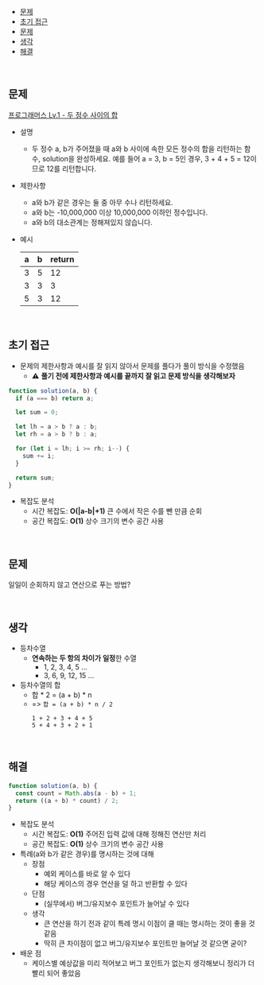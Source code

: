 - [문제](#문제)
- [초기 접근](#초기-접근)
- [문제](#문제-1)
- [생각](#생각)
- [해결](#해결)

<br>

## 문제

[프로그래머스 Lv.1 - 두 정수 사이의 합](https://school.programmers.co.kr/learn/courses/30/lessons/12912)

- 설명

  - 두 정수 a, b가 주어졌을 때 a와 b 사이에 속한 모든 정수의 합을 리턴하는 함수, solution을 완성하세요.
    예를 들어 a = 3, b = 5인 경우, 3 + 4 + 5 = 12이므로 12를 리턴합니다.

- 제한사항

  - a와 b가 같은 경우는 둘 중 아무 수나 리턴하세요.
  - a와 b는 -10,000,000 이상 10,000,000 이하인 정수입니다.
  - a와 b의 대소관계는 정해져있지 않습니다.

- 예시

  | a   | b   | return |
  | --- | --- | ------ |
  | 3   | 5   | 12     |
  | 3   | 3   | 3      |
  | 5   | 3   | 12     |

<br>

## 초기 접근

- 문제의 제한사항과 예시를 잘 읽지 않아서 문제를 풀다가 풀이 방식을 수정했음
  - ⚠️ **풀기 전에 제한사항과 예시를 끝까지 잘 읽고 문제 방식을 생각해보자**

```javascript
function solution(a, b) {
  if (a === b) return a;

  let sum = 0;

  let lh = a > b ? a : b;
  let rh = a > b ? b : a;

  for (let i = lh; i >= rh; i--) {
    sum += i;
  }

  return sum;
}
```

- 복잡도 분석
  - 시간 복잡도: **O(|a-b|+1)** 큰 수에서 작은 수를 뺀 만큼 순회
  - 공간 복잡도: **O(1)** 상수 크기의 변수 공간 사용

<br>

## 문제

일일이 순회하지 않고 연산으로 푸는 방법?

<br>

## 생각

- 등차수열
  - **연속하는 두 항의 차이가 일정**한 수열
    - 1, 2, 3, 4, 5 ...
    - 3, 6, 9, 12, 15 ...
- 등차수열의 합
  - 합 \* 2 = (a + b) \* n
  - => `합 = (a + b) * n / 2`
    ```
    1 + 2 + 3 + 4 + 5
    5 + 4 + 3 + 2 + 1
    ```

<br>

## 해결

```javascript
function solution(a, b) {
  const count = Math.abs(a - b) + 1;
  return ((a + b) * count) / 2;
}
```

- 복잡도 분석
  - 시간 복잡도: **O(1)** 주어진 입력 값에 대해 정해진 연산만 처리
  - 공간 복잡도: **O(1)** 상수 크기의 변수 공간 사용
- 특례(a와 b가 같은 경우)를 명시하는 것에 대해
  - 장점
    - 예외 케이스를 바로 알 수 있다
    - 해당 케이스의 경우 연산을 덜 하고 반환할 수 있다
  - 단점
    - (실무에서) 버그/유지보수 포인트가 늘어날 수 있다
  - 생각
    - 큰 연산을 하기 전과 같이 특례 명시 이점이 클 때는 명시하는 것이 좋을 것 같음
    - 딱히 큰 차이점이 없고 버그/유지보수 포인트만 늘어날 것 같으면 굳이?
- 배운 점
  - 케이스별 예상값을 미리 적어보고 버그 포인트가 없는지 생각해보니 정리가 더 빨리 되어 좋았음
